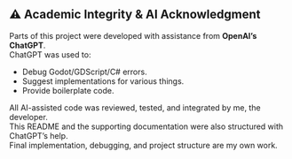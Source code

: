 ## ⚠️ Academic Integrity & AI Acknowledgment
Parts of this project were developed with assistance from **OpenAI’s ChatGPT**.  
ChatGPT was used to:
- Debug Godot/GDScript/C# errors.  
- Suggest implementations for various things.  
- Provide boilerplate code.  

All AI-assisted code was reviewed, tested, and integrated by me, the developer.  
This README and the supporting documentation were also structured with ChatGPT’s help.  
Final implementation, debugging, and project structure are my own work.
